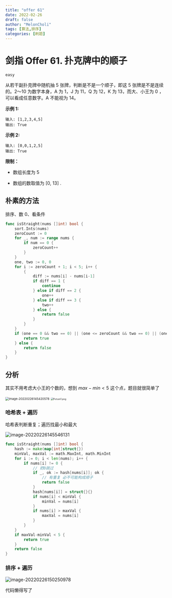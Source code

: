 ```yaml
---
title: "offer 61"
date: 2022-02-26
draft: false
author: "MelonCholi"
tags: [算法,排序]
categories: [刷题]
---
```


# 剑指 Offer 61. 扑克牌中的顺子

`easy` 

从若干副扑克牌中随机抽 5 张牌，判断是不是一个顺子，即这 5 张牌是不是连续的。2～10 为数字本身，A 为 1，J 为 11，Q 为 12，K 为 13，而大、小王为 0 ，可以看成任意数字。A 不能视为 14。

**示例 1:**

```
输入: [1,2,3,4,5]
输出: True
```

**示例 2:**

```
输入: [0,0,1,2,5]
输出: True
```

**限制：**

- 数组长度为 5 

- 数组的数取值为 [0, 13] .

## 朴素的方法

排序、数 0、看条件

```go
func isStraight(nums []int) bool {
	sort.Ints(nums)
	zeroCount := 0
	for _, num := range nums {
		if num == 0 {
			zeroCount++
		}
	}
	one, two := 0, 0
	for i := zeroCount + 1; i < 5; i++ {
		{
			diff := nums[i] - nums[i-1]
			if diff == 1 {
				continue
			} else if diff == 2 {
				one++
			} else if diff == 3 {
				two++
			} else {
				return false
			}
		}
	}
	if (one == 0 && two == 0) || (one <= zeroCount && two == 0) || (one == 0 && two*2 <= zeroCount) {
		return true
	} else {
		return false
	}
}
```

## 分析

其实不用考虑大小王的个数的，想到 $max-min<5$ 这个点，题目就很简单了

<img src="https://markdown-1303167219.cos.ap-shanghai.myqcloud.com/image-20220226145420578.png" alt="image-20220226145420578" style="zoom: 67%;" />

<img src="https://markdown-1303167219.cos.ap-shanghai.myqcloud.com/df03847e2d04a3fcb5649541d4b6733fb2cb0d9293c3433823e04935826c33ef-Picture1.png" alt="Picture1.png" style="zoom: 50%;" />

### 哈希表 + 遍历

哈希表判断重复；遍历找最小和最大

![image-20220226145546131](https://markdown-1303167219.cos.ap-shanghai.myqcloud.com/image-20220226145546131.png)

```go
func isStraight(nums []int) bool {
	hash := make(map[int]struct{})
	minVal, maxVal := math.MaxInt, math.MinInt
	for i := 0; i < len(nums); i++ {
		if nums[i] != 0 {
			// 把0跳过
			if _, ok := hash[nums[i]]; ok {
				// 有重复 必不可能构成顺子
				return false
			}
			hash[nums[i]] = struct{}{}
			if nums[i] < minVal {
				minVal = nums[i]
			}
			if nums[i] > maxVal {
				maxVal = nums[i]
			}
		}
	}
	if maxVal-minVal < 5 {
		return true
	}
	return false
}
```

### 排序 + 遍历

![image-20220226150250978](https://markdown-1303167219.cos.ap-shanghai.myqcloud.com/image-20220226150250978.png)

代码懒得写了